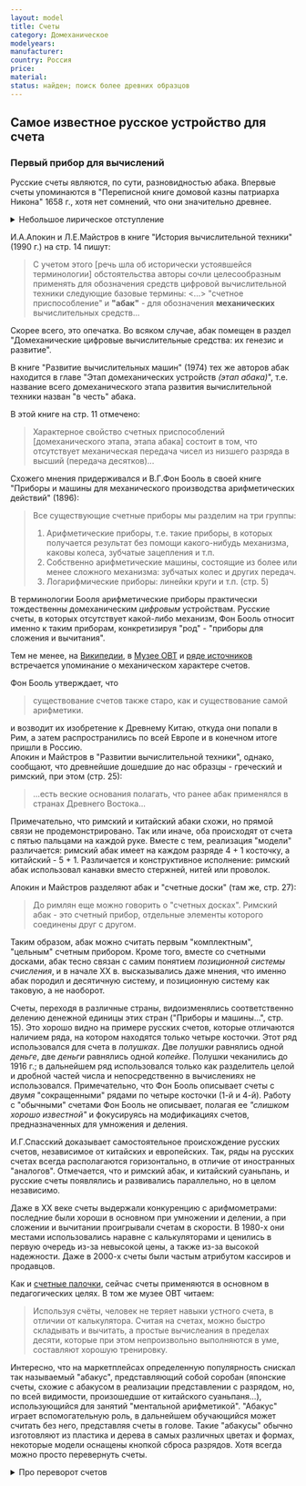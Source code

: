 ```yaml
---
layout: model
title: Счеты
category: Домеханическое
modelyears: 
manufacturer: 
country: Россия
price: 
material: 
status: найден; поиск более древних образцов
---
```


## Самое известное русское устройство для счета

### Первый прибор для вычислений

Русские счеты являются, по сути, разновидностью абака. Впервые счеты упоминаются в "Переписной книге домовой казны патриарха Никона" 1658 г., хотя нет сомнений, что они значительно древнее.

<details><summary>Небольшое лирическое отступление</summary>
В свое время автор этих строк долго думал, где провести границу между калькуляторами и компьютерами, не думая, однако, что проблема "демаркации" иной раз встречается столь глубоко.
</details>

И.А.Апокин и Л.Е.Майстров в книге "История вычислительной техники" (1990 г.) на стр. 14 пишут:

>С учетом этого [речь шла об исторически устоявшейся терминологии] обстоятельства авторы сочли целесообразным применять для обозначения средств цифровой вычислительной техники следующие базовые термины: <...> "счетное приспособление" и **"абак"** - для обозначения **механических** вычислительных средств...

Скорее всего, это опечатка. Во всяком случае, абак помещен в раздел "Домеханические цифровые вычислительные средства: их генезис и развитие". 

В книге "Развитие вычислительных машин" (1974) тех же авторов абак находится в главе "Этап домеханических устройств _(этап абака)_", т.е. название всего домеханического этапа развития вычислительной техники назван "в честь" абака.

В этой книге на стр. 11 отмечено:

> Характерное свойство счетных приспособлений [домеханического этапа, этапа абака] состоит в том, что отсутствует механическая передача чисел из низшего разряда в высший (передача десятков)...

Схожего мнения придерживался и В.Г.Фон Бооль в своей книге "Приборы и машины для механического производства арифметических действий" (1896):

> Все существующие счетные приборы мы разделим на три группы:
> 1. Арифметические приборы, т.е. такие приборы, в которых получается результат без помощи какого-нибудь механизма, каковы колеса, зубчатые зацепления и т.п.
> 2. Собственно арифметические машины, состоящие из более или менее сложного механизма: зубчатых колес и других передач.
> 3. Логарифмические приборы: линейки круги и т.п.
(стр. 5)

В терминологии Бооля арифметические приборы практически тождественны домеханическим _цифровым_ устройствам. Русские счеты, в которых отсутствует какой-либо механизм, Фон Бооль относит именно к таким приборам, конкретизируя "род" - "приборы для сложения и вычитания".

Тем не менее, на [Википедии](https://ru.wikipedia.org/wiki/%D0%A0%D1%83%D1%81%D1%81%D0%BA%D0%B8%D0%B5_%D1%81%D1%87%D1%91%D1%82%D1%8B), в [Музее ОВТ](http://myadel-gimnaz.by/node/75) и [ряде источников](https://www.google.com/search?q=%22%D1%81%D1%87%D1%91%D1%82%D1%8B+-+%D0%BF%D1%80%D0%BE%D1%81%D1%82%D0%BE%D0%B5+%D0%BC%D0%B5%D1%85%D0%B0%D0%BD%D0%B8%D1%87%D0%B5%D1%81%D0%BA%D0%BE%D0%B5+%D1%83%D1%81%D1%82%D1%80%D0%BE%D0%B9%D1%81%D1%82%D0%B2%D0%BE%22&sca_esv=b510d2a75869389b&sxsrf=AE3TifOHVFuM_lzv1bidF-FwxR-BcQrD4w%3A1755107116003&ei=K8-caN_9PLm5wPAPi7S22QQ&ved=0ahUKEwifv8TBq4iPAxW5HBAIHQuaLUsQ4dUDCBA&uact=5&oq=%22%D1%81%D1%87%D1%91%D1%82%D1%8B+-+%D0%BF%D1%80%D0%BE%D1%81%D1%82%D0%BE%D0%B5+%D0%BC%D0%B5%D1%85%D0%B0%D0%BD%D0%B8%D1%87%D0%B5%D1%81%D0%BA%D0%BE%D0%B5+%D1%83%D1%81%D1%82%D1%80%D0%BE%D0%B9%D1%81%D1%82%D0%B2%D0%BE%22&gs_lp=Egxnd3Mtd2l6LXNlcnAiSyLRgdGH0ZHRgtGLIC0g0L_RgNC-0YHRgtC-0LUg0LzQtdGF0LDQvdC40YfQtdGB0LrQvtC1INGD0YHRgtGA0L7QudGB0YLQstC-IjIIEAAYgAQYogQyBRAAGO8FMgUQABjvBTIFEAAY7wUyCBAAGIAEGKIESNUgUMkBWMUccAJ4AZABAJgBxgGgAfIDqgEDMC4zuAEDyAEA-AEBmAIFoAKWBMICChAAGLADGNYEGEfCAgUQIRigAZgDAIgGAZAGCJIHBTIuMi4xoAfXC7IHBTAuMi4xuAeABMIHBzAuMi4xLjLIBx0&sclient=gws-wiz-serp) встречается упоминание о механическом характере счетов.

Фон Бооль утверждает, что 

>существование счетов также старо, как и существование самой арифметики.

и возводит их изобретение к Древнему Китаю, откуда они попали в Рим, а затем распространились по всей Европе и в конечном итоге пришли в Россию.  
Апокин и Майстров в "Развитии вычислительной техники", однако, сообщают, что древнейшие дошедшие до нас образцы - греческий и римский, при этом (стр. 25):

>...есть веские основания полагать, что ранее абак применялся в странах Древнего Востока...

Примечательно, что римский и китайский абаки схожи, но прямой связи не продемонстрировано. Так или иначе, оба происходят от счета с пятью пальцами на каждой руке. Вместе с тем, реализация "модели" различается: римский абак имеет на каждом разряде 4 + 1 косточку, а китайский - 5 + 1. Различается и конструктивное исполнение: римский абак использовал канавки вместо стержней, нитей или проволок.

Апокин и Майстров разделяют абак и "счетные доски" (там же, стр. 27):

>До римлян еще можно говорить о "счетных досках". Римский абак - это счетный прибор, отдельные элементы которого соединены друг с другом.

Таким образом, абак можно считать первым "комплектным", "цельным" счетным прибором. Кроме того, вместе со счетными досками, абак тесно связан с самим понятием _позиционной системы счисления_, и в начале XX в. высказывались даже мнения, что именно абак породил и десятичную систему, и позиционную систему как таковую, а не наоборот. 

Счеты, переходя в различные страны, видоизменялись соответственно делению денежной единицы этих стран ("Приборы и машины...", стр. 15). Это хорошо видно на примере русских счетов, которые отличаются наличием ряда, на котором находятся только четыре косточки. Этот ряд использовался для счета в _полушках_. Две _полушки_ равнялись одной _деньге_, две _деньги_ равнялись одной _копейке_. Полушки чеканились до 1916 г.; в дальнейшем ряд использовался только как разделитель целой и дробной частей числа и непосредственно в вычислениях не использовался. Примечательно, что Фон Бооль описывает счеты с _двумя_ "сокращенными" рядами по четыре косточки (1-й и 4-й). Работу с "обычными" счетами Фон Бооль не описывает, полагая ее _"слишком хорошо известной"_ и фокусируясь на модификациях счетов, предназначенных для умножения и деления.

И.Г.Спасский доказывает самостоятельное происхождение русских счетов, независимое от китайских и европейских. Так, ряды на русских счетах всегда располагаются горизонтально, в отличие от иностранных "аналогов". Отмечается, что и римский абак, и китайский суаньпань, и русские счеты появлялись и развивались параллельно, но в целом независимо.

Даже в XX веке счеты выдержали конкуренцию с арифмометрами: последние были хороши в основном при умножении и делении, а при сложении и вычитании проигрывали счетам в скорости. В 1980-х они местами использовались наравне с калькуляторами и ценились в первую очередь из-за невысокой цены, а также из-за высокой надежности. Даже в 2000-х счеты были частым атрибутом кассиров и продавцов.

Как и [счетные палочки](models/rods.html), сейчас счеты применяются в основном в педагогических целях. В том же музее ОВТ читаем:
> Используя счёты, человек не теряет навыки устного счета, в отличии от калькулятора. Считая на счетах, можно быстро складывать и вычитать, а простые вычислеания в пределах десяти, которые при этом непроизвольно выполняются в уме, составляют хорошую тренировку.

Интересно, что на маркетплейсах определенную популярность снискал так называемый "абакус", представляющий собой соробан (японские счеты, схожие с абакусом в реализации представлении с разрядом, но, по всей видимости, произошедшие от китайского суаньпаня...), использующийся для занятий "ментальной арифметикой". "Абакус" играет вспомогательную роль, в дальнейшем обучающийся может считать без него, представляя счеты в голове. Такие "абакусы" обычно изготовляют из пластика и дерева в самых различных цветах и формах, некоторые модели оснащены кнопкой сброса разрядов. Хотя всегда можно просто перевернуть счеты.

<details><summary>Про переворот счетов</summary>
Среди разных интересных алгоритмов сортировки выделяется "гравитационная сортировка", или "сортировка бусинами". Гипотетически, это один из самых быстрых алгоритмов сортировки, сопряженный, впрочем, с рядом теоретических и практических ограничений (например, сортировать можно только положительные целые числа).
</details>
